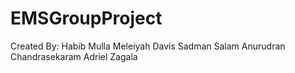 # EMSGroupProject
Created By:
Habib Mulla
Meleiyah Davis
Sadman Salam
Anurudran Chandrasekaram
Adriel Zagala


